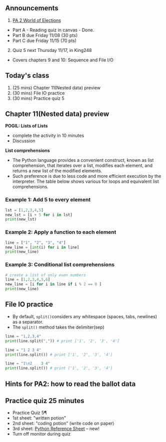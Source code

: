 ## Announcements
1. [PA 2 World of Elections](https://w3.cs.jmu.edu/cs149/f24/pa/pa2/)
- Part A - Reading quiz in canvas - Done.
- Part B due Friday 11/08 (30 pts)
- Part C due Friday 11/15 (70 pts)
2. Quiz 5 next Thursday 11/17, in King248
- Covers chapters 9 and 10: Sequence and File I/O

## Today's class
1. (25 mins) Chapter 11(Nested data) preview
2. (30 mins) File IO practice
3. (30 mins) Practice quiz 5

## Chapter 11(Nested data) preview

**POGIL: Lists of Lists**
   - complete the activity in 10 minutes
   - Discussion

**List comprehensions**
- The Python language provides a convenient construct, known as list comprehension,
that iterates over a list, modifies each element, and returns a new list of the modified elements.
- Such preference is due to less code and more efficient execution by the interpreter. The table below shows various for loops and equivalent list comprehensions.

### Example 1: Add 5 to every element

```Python
lst = [1,2,3,4,5]
new_lst = [i + 5 for i in lst]
print(new_lst)
```

### Example 2: Apply a function to each element

```Python
line = ["1", "2", "3", "4"]
new_line = [int(i) for i in line]
print(new_line)
```

### Example 3: Conditional list comprehensions

```Python
# create a list of only even numbers
line = [1,2,3,4,5,6]
new_line = [i for i in line if i % 2 == 0 ]
print(new_line)
```

## File IO practice
- By default, `split()`considers any whitespace (spaces, tabs, newlines) as a separator.
- The `split()` method takes the delimiter(sep)

```Python
line = "1,2,3,4"
print(line.split(",")) # print ['1', '2', '3', '4']

line = "1 2 3 4"
print(line.split()) # print ['1', '2', '3', '4']

line = "1\n2    3 4"
print(line.split()) # print ['1', '2', '3', '4']
```

## Hints for PA2: how to read the ballot data

## Practice quiz 25 minutes
- Practice Quiz 5¶
- 1st sheet: "written potion"
- 2nd sheet: "coding potion" (write code on paper)
- 3rd sheet: [Python Reference Sheet](https://w3.cs.jmu.edu/cs149/f24/quiz/reference/) – new!
- Turn off monitor during quiz
